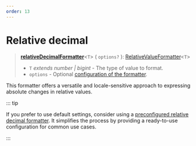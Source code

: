 ```yaml
---
order: 13
---
```


# Relative decimal <Badge type="info" text="@localizer/format-number" />

> **[relativeDecimalFormatter](../../../api/_localizer/format-number/relativeDecimalFormatter/index.md)**<`T`> ( `options?` ): [RelativeValueFormatter](../../index.md#relativevalueformatter-t)<`T`>
>
> - `T` _extends number | bigint_ - The type of value to format.
> - `options` - Optional [configuration of the formatter](../options/index.md).

This formatter offers a versatile and locale-sensitive approach to expressing absolute changes in relative values.

::: tip

If you prefer to use default settings, consider using a [preconfigured relative decimal formatter](../../preconfigured-formatters/numbers/relative-decimal.md). It simplifies the process by providing a ready-to-use configuration for common use cases.

:::
